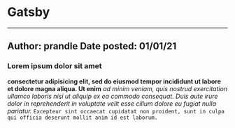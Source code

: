 # Gatsby
---
Author: prandle
Date posted: 01/01/21
---
### Lorem ipsum dolor sit amet
**consectetur adipisicing elit, sed do eiusmod tempor incididunt ut labore et dolore magna aliqua. Ut enim**
*ad minim veniam, quis nostrud exercitation ullamco laboris nisi ut aliquip ex ea commodo consequat. Duis aute irure dolor in reprehenderit in voluptate velit esse cillum dolore eu fugiat nulla pariatur.*
```Excepteur sint occaecat cupidatat non proident, sunt in culpa qui officia deserunt mollit anim id est laborum.```
